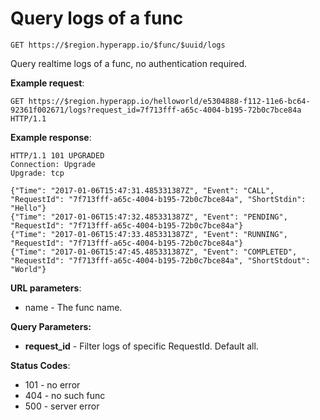 # Query logs of a func

`GET https://$region.hyperapp.io/$func/$uuid/logs`

Query realtime logs of a func, no authentication required.

**Example request**:

```
GET https://$region.hyperapp.io/helloworld/e5304888-f112-11e6-bc64-92361f002671/logs?request_id=7f713fff-a65c-4004-b195-72b0c7bce84a HTTP/1.1
```

**Example response**:

```
HTTP/1.1 101 UPGRADED
Connection: Upgrade
Upgrade: tcp

{"Time": "2017-01-06T15:47:31.485331387Z", "Event": "CALL", "RequestId": "7f713fff-a65c-4004-b195-72b0c7bce84a", "ShortStdin": "Hello"}
{"Time": "2017-01-06T15:47:32.485331387Z", "Event": "PENDING", "RequestId": "7f713fff-a65c-4004-b195-72b0c7bce84a"}
{"Time": "2017-01-06T15:47:33.485331387Z", "Event": "RUNNING", "RequestId": "7f713fff-a65c-4004-b195-72b0c7bce84a"}
{"Time": "2017-01-06T15:47:45.485331387Z", "Event": "COMPLETED", "RequestId": "7f713fff-a65c-4004-b195-72b0c7bce84a", "ShortStdout": "World"}
```

**URL parameters**:

* name - The func name.

**Query Parameters:**

- **request_id** - Filter logs of specific RequestId. Default all.

**Status Codes**:

* 101 - no error
* 404 - no such func
* 500 - server error
